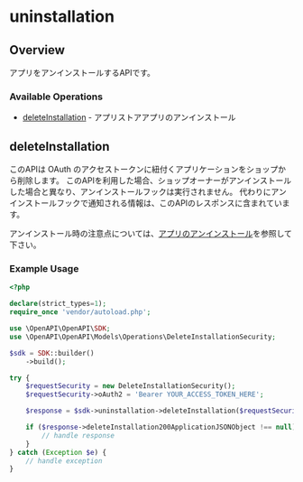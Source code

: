 # uninstallation

## Overview

アプリをアンインストールするAPIです。

### Available Operations

* [deleteInstallation](#deleteinstallation) - アプリストアアプリのアンインストール

## deleteInstallation

このAPIは OAuth のアクセストークンに紐付くアプリケーションをショップから削除します。
このAPIを利用した場合、ショップオーナーがアンインストールした場合と異なり、アンインストールフックは実行されません。
代わりにアンインストールフックで通知される情報は、このAPIのレスポンスに含まれています。

アンインストール時の注意点については、[アプリのアンインストール](https://app.shop-pro.jp/open_api#section/API/アプリのインストール)を参照して下さい。


### Example Usage

```php
<?php

declare(strict_types=1);
require_once 'vendor/autoload.php';

use \OpenAPI\OpenAPI\SDK;
use \OpenAPI\OpenAPI\Models\Operations\DeleteInstallationSecurity;

$sdk = SDK::builder()
    ->build();

try {
    $requestSecurity = new DeleteInstallationSecurity();
    $requestSecurity->oAuth2 = 'Bearer YOUR_ACCESS_TOKEN_HERE';

    $response = $sdk->uninstallation->deleteInstallation($requestSecurity);

    if ($response->deleteInstallation200ApplicationJSONObject !== null) {
        // handle response
    }
} catch (Exception $e) {
    // handle exception
}
```

